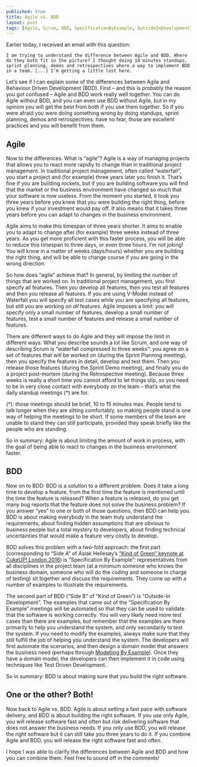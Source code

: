```yaml
---
published: true
title: Agile vs. BDD
layout: post
tags: [Agile, Scrum, BDD, SpecificationByExample, OutsideInDevelopment]
---
```

Earlier today, I received an email with this question:

    I am trying to understand the difference between Agile and BDD. Where do they both fit in the picture? I thought doing 10 minutes standups, sprint planning, demos and retrospectives where a way to implement BDD in a team. [...] I'm getting a little lost here.

Let’s see if I can explain some of the differences between Agile and Behaviour Driven Development (BDD). First – and this is probably the reason you got confused – Agile and BDD work really well together. You can do Agile without BDD, and you can even use BDD without Agile, but in my opinion you will get the best from both if you use them together. So if you were afraid you were doing something wrong by doing standups, sprint planning, demos and retrospectives: have no fear, those are excellent practices and you will benefit from them.

## Agile

Now to the differences. What is “agile”? Agile is a way of managing projects that allows you to react more rapidly to change than in traditional project management. In traditional project management, often called “waterfall”, you start a project and (for example) three years later you finish it. That’s fine if you are building rockets, but if you are building software you will find that the market or the business environment have changed so much that your software is now useless. From the moment you started, it took you three years before you knew that you were building the right thing, before you knew if your investment would pay off. It also means that it takes three years before you can adapt to changes in the business environment.

Agile aims to make this timespan of three years shorter. It aims to enable you to adapt to change after (for example) three weeks instead of three years. As you get more proficient with this faster process, you will be able to reduce this timespan to three days, or even three hours. I’m not joking! You will know in a matter of weeks (days/hours) whether you are building the right thing, and will be able to change course if you are going in the wrong direction.

So how does “agile” achieve that? In general, by limiting the number of things that are worked on. In traditional project management, you first specify all features. Then you develop all features, then you test all features and then you release all features. If you are using V-Model instead of Waterfall you will specify all test cases while you are specifying all features, but still you are working on *all* features. Agile imposes a limit: you will specify only a small number of features, develop a small number of features, test a small number of features and release a small number of features.

There are different ways to do Agile and they will impose the limit in different ways. What you describe sounds a lot like Scrum, and one way of describing Scrum is “waterfall compressed to three weeks”: you agree on a set of features that will be worked on (during the Sprint Planning meeting), then you specify the features in detail, develop and test them. Then you release those features (during the Sprint Demo meeting), and finally you do a project post-mortem (during the Retrospective meeting). Because three weeks is really a short time you cannot afford to let things slip, so you need to be in very close contact with everybody on the team – that’s what the daily standup meetings (\*) are for.

(\*): those meetings should be brief, 10 to 15 minutes max. People tend to talk longer when they are sitting comfortably, so making people stand is one way of helping the meetings to be short. If some members of the team are unable to stand they can still participate, provided they speak briefly like the people who are standing.

So in summary: Agile is about limiting the amount of work in process, with the goal of being able to react to changes in the business environment faster.

## BDD

Now on to BDD: BDD is a solution to a different problem. Does it take a long time to develop a feature, from the first time the feature is mentioned until the time the feature is released? When a feature is released, do you get many bug reports that the feature does not solve the business problem? If you answer “yes” to one or both of those questions, then BDD can help you. BDD is about making everybody in the team truly understand the requirements, about finding hidden assumptions that are obvious to business people but a total mystery to developers, about finding technical uncertainties that would make a feature very costly to develop.

BDD solves this problem with a two-fold approach: the first part (corresponding to “Side A” of Aslak Hellesøy’s [“Kind of Green” keynote at CukeUP! London 2016](https://skillsmatter.com/skillscasts/7361-keynote-kind-of-green)) is “Specification By Example”: representatives from all disciplines in the project team (at a minimum someone who knows the business domain, someone who will do the coding and someone in charge of testing) sit together and discuss the requirements. They come up with a number of examples to illustrate the requirements.

The second part of BDD (“Side B” of “Kind of Green”) is “Outside-In Development”. The examples that came out of the “Specification By Example” meetings will be automated so that they can be used to validate that the software is working correctly. You will very likely need more test cases than there are examples, but remember that the examples are there primarily to help you understand the system, and only secondarily to test the system. If you need to modify the examples, always make sure that they still fulfill the job of helping you understand the system. The developers will first automate the scenarios, and then design a domain model that answers the business need (perhaps through [Modelling By Example](http://stakeholderwhisperer.com/posts/2014/10/introducing-modelling-by-example)). Once they have a domain model, the developers can then implement it in code using techniques like Test Driven Development.

So in summary: BDD is about making sure that you build the right software.

## One or the other? Both!

Now back to Agile vs. BDD. Agile is about setting a fast pace with software delivery, and BDD is about building the right software. If you use only Agile, you will release software fast and often but  risk delivering software that does not answer the business needs. If you only use BDD, you will release the right software but it can still take you three years to do it. If you combine Agile and BDD, you will release the right software fast and often.

I hope I was able to clarify the differences between Agile and BDD and how you can combine them.  Feel free to sound off in the comments!
